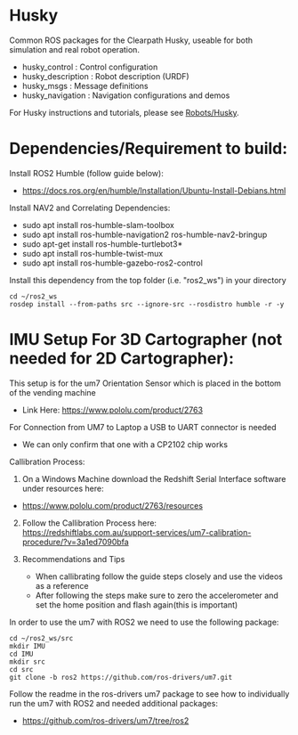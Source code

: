 Husky
=====

Common ROS packages for the Clearpath Husky, useable for both simulation and
real robot operation.

 - husky_control : Control configuration
 - husky_description : Robot description (URDF)
 - husky_msgs : Message definitions
 - husky_navigation : Navigation configurations and demos

For Husky instructions and tutorials, please see [Robots/Husky](http://wiki.ros.org/Robots/Husky).


Dependencies/Requirement to build:
=============
Install ROS2 Humble (follow guide below):
  - https://docs.ros.org/en/humble/Installation/Ubuntu-Install-Debians.html

Install NAV2 and Correlating Dependencies:
  - sudo apt install ros-humble-slam-toolbox
  - sudo apt install ros-humble-navigation2 ros-humble-nav2-bringup
  - sudo apt-get install ros-humble-turtlebot3*
  - sudo apt install ros-humble-twist-mux
  - sudo apt install ros-humble-gazebo-ros2-control

Install this dependency from the top folder (i.e. "ros2_ws") in your directory
```
cd ~/ros2_ws 
rosdep install --from-paths src --ignore-src --rosdistro humble -r -y
```

IMU Setup For 3D Cartographer (not needed for 2D Cartographer):
=============
This setup is for the um7 Orientation Sensor which is placed in the bottom of the vending machine
- Link Here: https://www.pololu.com/product/2763

For Connection from UM7 to Laptop a USB to UART connector is needed
- We can only confirm that one with a CP2102 chip works


Callibration Process:
1. On a Windows Machine download the Redshift Serial Interface software under resources here:
  - https://www.pololu.com/product/2763/resources

2. Follow the Callibration Process here:
  https://redshiftlabs.com.au/support-services/um7-calibration-procedure/?v=3a1ed7090bfa

3. Recommendations and Tips
   - When callibrating follow the guide steps closely and use the videos as a reference
   - After following the steps make sure to zero the accelerometer and set the home position and flash again(this is important)


In order to use the um7 with ROS2 we need to use the following package:
```
cd ~/ros2_ws/src
mkdir IMU
cd IMU
mkdir src
cd src
git clone -b ros2 https://github.com/ros-drivers/um7.git
```

Follow the readme in the ros-drivers um7 package to see how to individually run the um7 with ROS2 and needed additional packages:
  - https://github.com/ros-drivers/um7/tree/ros2